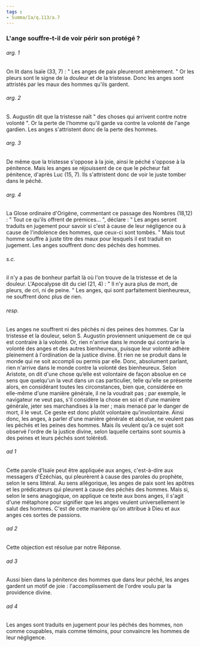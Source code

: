 ```yaml
---
tags : 
- Summa/Ia/q.113/a.7
---
```


### L'ange souffre-t-il de voir périr son protégé ?



###### arg. 1
On lit dans Isaïe (33, 7) : " Les anges de paix pleureront amèrement. " Or les pleurs sont le signe de la douleur et de la tristesse. Donc les anges sont attristés par les maux des hommes qu'ils gardent. 

###### arg. 2
S. Augustin dit que la tristesse naît " des choses qui arrivent contre notre volonté ". Or la perte de l'homme qu'il garde va contre la volonté de l'ange gardien. Les anges s'attristent donc de la perte des hommes. 

###### arg. 3
De même que la tristesse s'oppose à la joie, ainsi le péché s'oppose à la pénitence. Mais les anges se réjouissent de ce que le pécheur fait pénitence, d'après Luc (15, 7). Ils s'attristent donc de voir le juste tomber dans le péché. 

###### arg. 4
La Glose ordinaire d'Origène, commentant ce passage des Nombres (18,12) : " Tout ce qu'ils offrent de prémices... ", déclare : " Les anges seront traduits en jugement pour savoir si c'est à cause de leur négligence ou à cause de l'indolence des hommes, que ceux-ci sont tombés. " Mais tout homme souffre à juste titre des maux pour lesquels il est traduit en jugement. Les anges souffrent donc des péchés des hommes. 

###### s.c.
il n'y a pas de bonheur parfait là où l'on trouve de la tristesse et de la douleur. L'Apocalypse dit du ciel (21, 4) : " Il n'y aura plus de mort, de pleurs, de cri, ni de peine. " Les anges, qui sont parfaitement bienheureux, ne souffrent donc plus de rien. 

###### resp.
Les anges ne souffrent ni des péchés ni des peines des hommes. Car la tristesse et la douleur, selon S. Augustin proviennent uniquement de ce qui est contraire à la volonté. Or, rien n'arrive dans le monde qui contrarie la volonté des anges et des autres bienheureux, puisque leur volonté adhère pleinement à l'ordination de la justice divine. Et rien ne se produit dans le monde qui ne soit accompli ou permis par elle. Donc, absolument parlant, rien n'arrive dans le monde contre la volonté des bienheureux. Selon Aristote, on dit d'une chose qu’elle est volontaire de façon absolue en ce sens que quelqu'un la veut dans un cas particulier, telle qu'elle se présente alors, en considérant toutes les circonstances, bien que, considérée en elle-même d'une manière générale, il ne la voudrait pas ; par exemple, le navigateur ne veut pas, s'il considère la chose en soi et d'une manière générale, jeter ses marchandises à la mer ; mais menacé par le danger de mort, il le veut. Ce geste est donc plutôt volontaire qu'involontaire. Ainsi donc, les anges, à parler d'une manière générale et absolue, ne veulent pas les péchés et les peines des hommes. Mais ils veulent qu'à ce sujet soit observé l'ordre de la justice divine, selon laquelle certains sont soumis à des peines et leurs péchés sont tolérés6. 

###### ad 1
Cette parole d'Isaïe peut être appliquée aux anges, c'est-à-dire aux messagers d'Ézéchias, qui pleurèrent à cause des paroles du prophète, selon le sens littéral. Au sens allégorique, les anges de paix sont les apôtres et les prédicateurs qui pleurent à cause des péchés des hommes. Mais si, selon le sens anagogique, on applique ce texte aux bons anges, il s'agit d'une métaphore pour signifier que les anges veulent universellement le salut des hommes. C'est de cette manière qu'on attribue à Dieu et aux anges ces sortes de passions. 

###### ad 2
Cette objection est résolue par notre Réponse. 

###### ad 3
Aussi bien dans la pénitence des hommes que dans leur péché, les anges gardent un motif de joie : l'accomplissement de l'ordre voulu par la providence divine. 

###### ad 4
Les anges sont traduits en jugement pour les péchés des hommes, non comme coupables, mais comme témoins, pour convaincre les hommes de leur négligence. 

